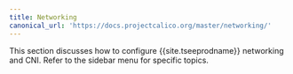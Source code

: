 ```yaml
---
title: Networking
canonical_url: 'https://docs.projectcalico.org/master/networking/'
---
```


This section discusses how to configure {{site.tseeprodname}} networking and CNI. Refer
to the sidebar menu for specific topics.
